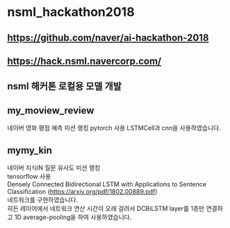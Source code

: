 # nsml_hackathon2018

## https://github.com/naver/ai-hackathon-2018
## https://hack.nsml.navercorp.com/

## nsml 해커톤 로컬용 모델 개발

## my_moview_review
네이버 영화 평점 예측 미션 랭킹
pytorch 사용
LSTMCell과 cnn을 사용하였습니다. 

## mymy_kin
네이버 지식iN 질문 유사도 미션 랭킹 <br/>
tensorflow 사용 <br />
Densely Connected Bidirectional LSTM with Applications to Sentence Classification (https://arxiv.org/pdf/1802.00889.pdf) <br/>
네트워크를 구현하였습니다. <br/>
히든 레이어에서 네트워크 연산 시간이 오래 걸려서 DCBiLSTM layer를 1층만 연결하고 1D average-pooling을 하여 사용하였습니다. 

